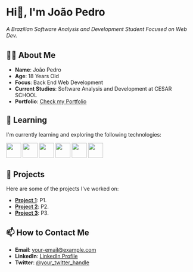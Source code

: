 # Hi👋, I'm João Pedro

###### A Brazilian Software Analysis and Development Student Focused on Web Dev.

## 🐱‍💻 About Me
- **Name**: João Pedro
- **Age**: 18 Years Old
- **Focus**: Back End Web Development
- **Current Studies**: Software Analysis and Development at CESAR SCHOOL
- **Portfolio**: [Check my Portfolio](#) 

## 🌱 Learning
I'm currently learning and exploring the following technologies:

<img src="https://cdn.jsdelivr.net/gh/devicons/devicon@latest/icons/amazonwebservices/amazonwebservices-original-wordmark.svg" width="40" height="40" />    <img src="https://cdn.jsdelivr.net/gh/devicons/devicon@latest/icons/arduino/arduino-original.svg" width="40" height="40" />      <img src="https://cdn.jsdelivr.net/gh/devicons/devicon@latest/icons/python/python-original-wordmark.svg" width="40" height="40" />      <img src="https://cdn.jsdelivr.net/gh/devicons/devicon@latest/icons/flask/flask-original-wordmark.svg" width="40" height="40" />      <img src="https://cdn.jsdelivr.net/gh/devicons/devicon@latest/icons/javascript/javascript-original.svg" width="40" height="40" />      <img src="https://cdn.jsdelivr.net/gh/devicons/devicon@latest/icons/sqlite/sqlite-original.svg" width="40" height="40" /> 

## 🚀 Projects

Here are some of the projects I've worked on:

- **[Project 1](#)**: P1.
- **[Project 2](#)**: P2.
- **[Project 3](#)**: P3.

## 📫 How to Contact Me

- **Email**: [your-email@example.com](mailto:your-email@example.com)
- **LinkedIn**: [LinkedIn Profile](#)
- **Twitter**: [@your_twitter_handle](#)
